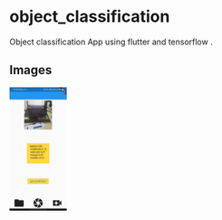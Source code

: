 # object_classification

Object classification App using flutter and tensorflow .

## Images

<img src="Screenshot_20220711-151843.jpg" width="20%" height="20%">
